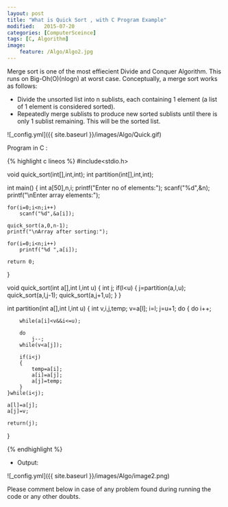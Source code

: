 ```yaml
---
layout: post
title: "What is Quick Sort , with C Program Example"
modified:   2015-07-20
categories: [ComputerSceince]
tags: [C, Algorithm]
image:
    feature: /Algo/Algo2.jpg
---
```

Merge sort is one of the most effiecient Divide and Conquer Algorithm. This runs on Big-Oh(O)(nlogn) at worst case.
Conceptually, a merge sort works as follows:


- Divide the unsorted list into n sublists, each containing 1 element (a list of 1 element is considered sorted).
- Repeatedly merge sublists to produce new sorted sublists until there is only 1 sublist remaining. This will be the sorted list.

![_config.yml]({{ site.baseurl }}/images/Algo/Quick.gif)

Program in C :

{% highlight c lineos %}
#include<stdio.h>
 
void quick_sort(int[],int,int);
int partition(int[],int,int);
 
int main()
{
    int a[50],n,i;
    printf("Enter no of elements:");
    scanf("%d",&n);
    printf("\nEnter array elements:");
    
    for(i=0;i<n;i++)
        scanf("%d",&a[i]);
        
    quick_sort(a,0,n-1);
    printf("\nArray after sorting:");
    
    for(i=0;i<n;i++)
        printf("%d ",a[i]);
    
    return 0;        
}
 
void quick_sort(int a[],int l,int u)
{
    int j;
    if(l<u)
    {
        j=partition(a,l,u);
        quick_sort(a,l,j-1);
        quick_sort(a,j+1,u);
    }
}
 
int partition(int a[],int l,int u)
{
    int v,i,j,temp;
    v=a[l];
    i=l;
    j=u+1;
do
    {
        do
            i++;
            
        while(a[i]<v&&i<=u);
        
        do
            j--;
        while(v<a[j]);
        
        if(i<j)
        {
            temp=a[i];
            a[i]=a[j];
            a[j]=temp;
        }
    }while(i<j);
    
    a[l]=a[j];
    a[j]=v;
    
    return(j);
}

{% endhighlight %}


- Output:


![_config.yml]({{ site.baseurl }}/images/Algo/image2.png)



Please comment below in case of any problem found during running the code or any other doubts.
